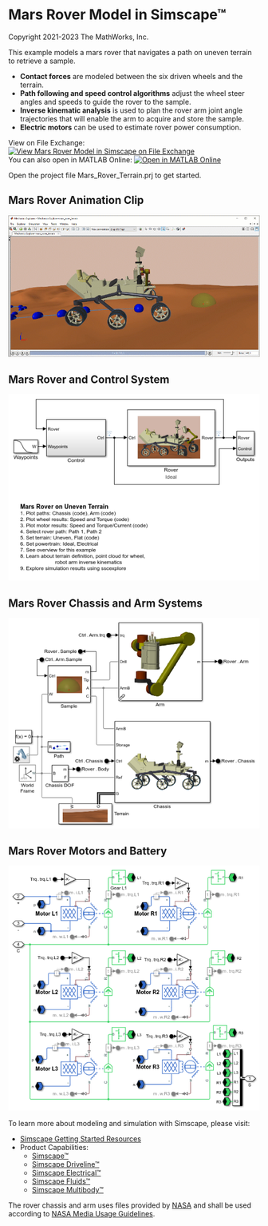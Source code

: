 # **Mars Rover Model in Simscape&trade;**
Copyright 2021-2023 The MathWorks, Inc.

This example models a mars rover that navigates a path on uneven terrain 
to retrieve a sample.  
* **Contact forces** are modeled between the six driven wheels and the terrain. 
* **Path following and speed control algorithms** adjust the wheel steer angles 
  and speeds to guide the rover to the sample.
* **Inverse kinematic analysis** is used to plan the rover arm joint angle
  trajectories that will enable the arm to acquire and store the sample.
* **Electric motors** can be used to estimate rover power consumption.

View on File Exchange: [![View Mars Rover Model in Simscape on File Exchange](https://www.mathworks.com/matlabcentral/images/matlab-file-exchange.svg)](https://www.mathworks.com/matlabcentral/fileexchange/105700-mars-rover-model-in-simscape)  
You can also open in MATLAB Online: [![Open in MATLAB Online](https://www.mathworks.com/images/responsive/global/open-in-matlab-online.svg)](https://matlab.mathworks.com/open/github/v1?repo=mathworks/Mars-Rover-Terrain-Simscape&project=Mars_Rover_Terrain.prj)

Open the project file Mars_Rover_Terrain.prj to get started.

## **Mars Rover Animation Clip**
![](Images/mars_rover_terrain_sideview_clip.gif)

## **Mars Rover and Control System**
![](Overview/html/mars_rover_terrain_01.png)

## **Mars Rover Chassis and Arm Systems**
![](Overview/html/mars_rover_terrain_02.png)

## **Mars Rover Motors and Battery**
![](Overview/html/mars_rover_terrain_14.png)

To learn more about modeling and simulation with Simscape, please visit:
* [Simscape Getting Started Resources](https://www.mathworks.com/solutions/physical-modeling/resources.html)
* Product Capabilities:
   * [Simscape&trade;](https://www.mathworks.com/products/simscape.html)
   * [Simscape Driveline&trade;](https://www.mathworks.com/products/simscape-driveline.html)
   * [Simscape Electrical&trade;](https://www.mathworks.com/products/simscape-electrical.html)
   * [Simscape Fluids&trade;](https://www.mathworks.com/products/simscape-fluids.html)
   * [Simscape Multibody&trade;](https://www.mathworks.com/products/simscape-multibody.html)

The rover chassis and arm uses files provided by 
[NASA](https://nasa3d.arc.nasa.gov/detail/M2020-Model-Rover-STLs512020) and
shall be used according to [NASA Media Usage Guidelines](https://www.nasa.gov/multimedia/guidelines/index.html). 
